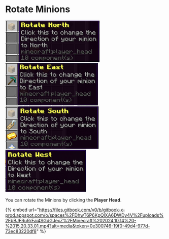 # Rotate Minions

![](<../../../.gitbook/assets/image (1).png>)![](<../../../.gitbook/assets/image (2).png>)![](<../../../.gitbook/assets/image (3).png>)![](<../../../.gitbook/assets/image (4).png>)



You can rotate the Minions by clicking the **Player Head**.

{% embed url="https://files.gitbook.com/v0/b/gitbook-x-prod.appspot.com/o/spaces%2FDhwT6P6KpQlXA6DWDy4V%2Fuploads%2FbBJFRuRrFai4SGdGJexZ%2FMinecraft%202024.10.14%20-%2015.20.33.01.mp4?alt=media&token=0e300746-19f0-49d4-977d-73ec83220df8" %}
